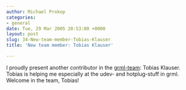 ```yaml
---
author: Michael Prokop
categories:
- general
date: Tue, 29 Mar 2005 20:53:00 +0000
layout: post
slug: 34-New-team-member-Tobias-Klauser
title: 'New team member: Tobias Klauser'

---
```

I proudly present another contributor in the [grml\-team](https://grml.org/team/): Tobias Klauser. Tobias is helping me especially at the udev\- and hotplug\-stuff in grml. Welcome in the team, Tobias!
